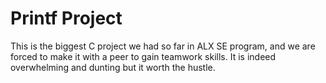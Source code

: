 # Printf Project

This is the biggest C project we had so far in ALX SE program, and we are forced to make it with a peer to gain teamwork skills.
It is indeed overwhelming and dunting but it worth the hustle.
